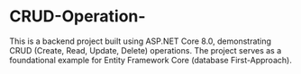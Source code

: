 # CRUD-Operation-
This is a backend project built using ASP.NET Core 8.0, demonstrating CRUD (Create, Read, Update, Delete) operations. The project serves as a foundational example for Entity Framework Core (database First-Approach).
